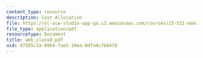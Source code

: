 ```yaml
---
content_type: resource
description: Cost Allocation
file: https://ol-ocw-studio-app-qa.s3.amazonaws.com/courses/15-521-management-accounting-and-control-spring-2003/d7565c3a0064fae510ea0dfa4c768470_web_class8.pdf
file_type: application/pdf
resourcetype: Document
title: web_class8.pdf
uid: d7565c3a-0064-fae5-10ea-0dfa4c768470
---
```

